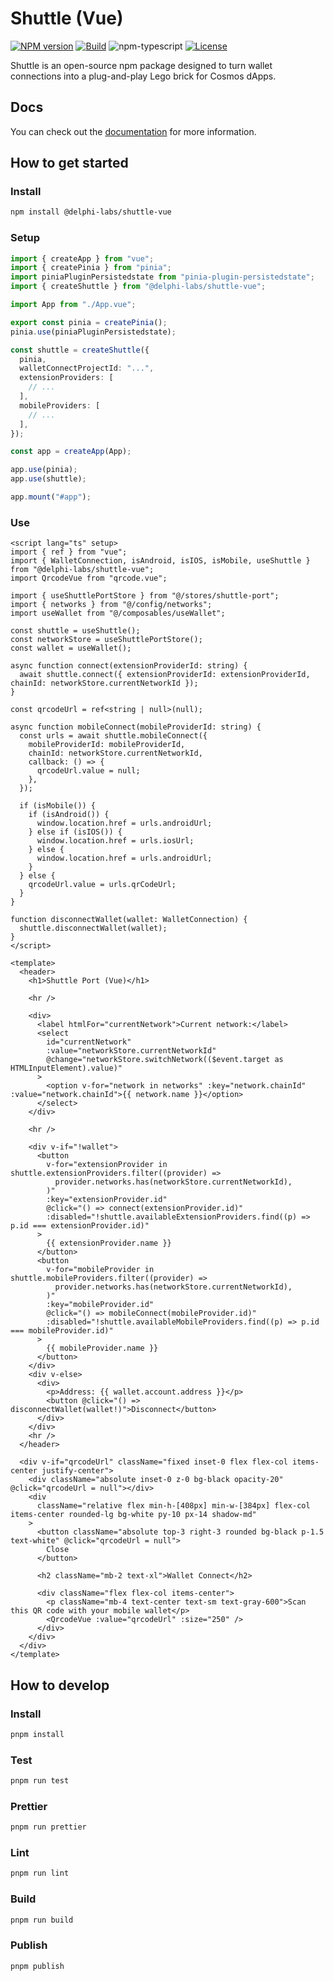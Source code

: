 # Shuttle (Vue)

[![NPM version][npm-image]][npm-url]
[![Build][github-build]][github-build-url]
![npm-typescript]
[![License][github-license]][github-license-url]

Shuttle is an open-source npm package designed to turn wallet connections into a plug-and-play Lego brick for Cosmos dApps.

## Docs

You can check out the [documentation](https://shuttle.delphilabs.io/) for more information.

## How to get started

### Install

```bash
npm install @delphi-labs/shuttle-vue
```

### Setup

```ts
import { createApp } from "vue";
import { createPinia } from "pinia";
import piniaPluginPersistedstate from "pinia-plugin-persistedstate";
import { createShuttle } from "@delphi-labs/shuttle-vue";

import App from "./App.vue";

export const pinia = createPinia();
pinia.use(piniaPluginPersistedstate);

const shuttle = createShuttle({
  pinia,
  walletConnectProjectId: "...",
  extensionProviders: [
    // ...
  ],
  mobileProviders: [
    // ...
  ],
});

const app = createApp(App);

app.use(pinia);
app.use(shuttle);

app.mount("#app");
```

### Use

```vue
<script lang="ts" setup>
import { ref } from "vue";
import { WalletConnection, isAndroid, isIOS, isMobile, useShuttle } from "@delphi-labs/shuttle-vue";
import QrcodeVue from "qrcode.vue";

import { useShuttlePortStore } from "@/stores/shuttle-port";
import { networks } from "@/config/networks";
import useWallet from "@/composables/useWallet";

const shuttle = useShuttle();
const networkStore = useShuttlePortStore();
const wallet = useWallet();

async function connect(extensionProviderId: string) {
  await shuttle.connect({ extensionProviderId: extensionProviderId, chainId: networkStore.currentNetworkId });
}

const qrcodeUrl = ref<string | null>(null);

async function mobileConnect(mobileProviderId: string) {
  const urls = await shuttle.mobileConnect({
    mobileProviderId: mobileProviderId,
    chainId: networkStore.currentNetworkId,
    callback: () => {
      qrcodeUrl.value = null;
    },
  });

  if (isMobile()) {
    if (isAndroid()) {
      window.location.href = urls.androidUrl;
    } else if (isIOS()) {
      window.location.href = urls.iosUrl;
    } else {
      window.location.href = urls.androidUrl;
    }
  } else {
    qrcodeUrl.value = urls.qrCodeUrl;
  }
}

function disconnectWallet(wallet: WalletConnection) {
  shuttle.disconnectWallet(wallet);
}
</script>

<template>
  <header>
    <h1>Shuttle Port (Vue)</h1>

    <hr />

    <div>
      <label htmlFor="currentNetwork">Current network:</label>
      <select
        id="currentNetwork"
        :value="networkStore.currentNetworkId"
        @change="networkStore.switchNetwork(($event.target as HTMLInputElement).value)"
      >
        <option v-for="network in networks" :key="network.chainId" :value="network.chainId">{{ network.name }}</option>
      </select>
    </div>

    <hr />

    <div v-if="!wallet">
      <button
        v-for="extensionProvider in shuttle.extensionProviders.filter((provider) =>
          provider.networks.has(networkStore.currentNetworkId),
        )"
        :key="extensionProvider.id"
        @click="() => connect(extensionProvider.id)"
        :disabled="!shuttle.availableExtensionProviders.find((p) => p.id === extensionProvider.id)"
      >
        {{ extensionProvider.name }}
      </button>
      <button
        v-for="mobileProvider in shuttle.mobileProviders.filter((provider) =>
          provider.networks.has(networkStore.currentNetworkId),
        )"
        :key="mobileProvider.id"
        @click="() => mobileConnect(mobileProvider.id)"
        :disabled="!shuttle.availableMobileProviders.find((p) => p.id === mobileProvider.id)"
      >
        {{ mobileProvider.name }}
      </button>
    </div>
    <div v-else>
      <div>
        <p>Address: {{ wallet.account.address }}</p>
        <button @click="() => disconnectWallet(wallet!)">Disconnect</button>
      </div>
    </div>
    <hr />
  </header>

  <div v-if="qrcodeUrl" className="fixed inset-0 flex flex-col items-center justify-center">
    <div className="absolute inset-0 z-0 bg-black opacity-20" @click="qrcodeUrl = null"></div>
    <div
      className="relative flex min-h-[408px] min-w-[384px] flex-col items-center rounded-lg bg-white py-10 px-14 shadow-md"
    >
      <button className="absolute top-3 right-3 rounded bg-black p-1.5 text-white" @click="qrcodeUrl = null">
        Close
      </button>

      <h2 className="mb-2 text-xl">Wallet Connect</h2>

      <div className="flex flex-col items-center">
        <p className="mb-4 text-center text-sm text-gray-600">Scan this QR code with your mobile wallet</p>
        <QrcodeVue :value="qrcodeUrl" :size="250" />
      </div>
    </div>
  </div>
</template>
```

## How to develop

### Install

```bash
pnpm install
```

### Test

```bash
pnpm run test
```

### Prettier

```bash
pnpm run prettier
```

### Lint

```bash
pnpm run lint
```

### Build

```bash
pnpm run build
```

### Publish

```bash
pnpm publish
```

[npm-url]: https://www.npmjs.com/package/@delphi-labs/shuttle-vue
[npm-image]: https://img.shields.io/npm/v/@delphi-labs/shuttle-vue
[npm-typescript]: https://img.shields.io/npm/types/@delphi-labs/shuttle-vue
[github-license]: https://img.shields.io/github/license/delphi-labs/shuttle
[github-license-url]: https://github.com/delphi-labs/shuttle/blob/main/LICENSE
[github-build]: https://github.com/delphi-labs/shuttle/actions/workflows/publish.yml/badge.svg
[github-build-url]: https://github.com/delphi-labs/shuttle/actions/workflows/publish.yml
